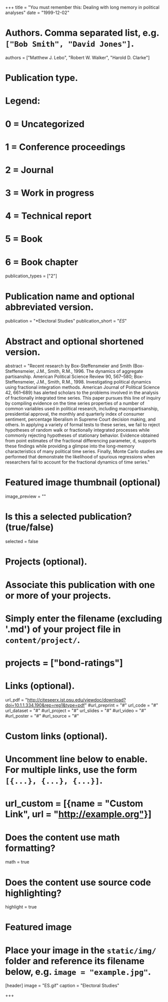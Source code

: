 +++
title = "You must remember this: Dealing with long memory in political analyses"
date = "1999-12-02"

# Authors. Comma separated list, e.g. `["Bob Smith", "David Jones"]`.
authors = ["Matthew J. Lebo", "Robert W. Walker", "Harold D. Clarke"]

# Publication type.
# Legend:
# 0 = Uncategorized
# 1 = Conference proceedings
# 2 = Journal
# 3 = Work in progress
# 4 = Technical report
# 5 = Book
# 6 = Book chapter
publication_types = ["2"]

# Publication name and optional abbreviated version.
publication = "*Electoral Studies"
publication_short = "*ES*"

# Abstract and optional shortened version.
abstract = "Recent research by Box-Steffensmeier and Smith (Box-Steffensmeier, J.M., Smith, R.M., 1996. The dynamics of aggregate partisanship. American Political Science Review 90, 567–580; Box-Steffensmeier, J.M., Smith, R.M., 1998. Investigating political dynamics using fractional integration methods. American Journal of Political Science 42, 661–689) has alerted scholars to the problems involved in the analysis of fractionally integrated time series. This paper pursues this line of inquiry by compiling evidence on the time series properties of a number of common variables used in political research, including macropartisanship, presidential approval, the monthly and quarterly index of consumer sentiment, percentage liberalism in Supreme Court decision making, and others. In applying a variety of formal tests to these series, we fail to reject hypotheses of random walk or fractionally integrated processes while commonly rejecting hypotheses of stationary behavior. Evidence obtained from point estimates of the fractional differencing parameter, d, supports these findings while providing a glimpse into the long-memory characteristics of many political time series. Finally, Monte Carlo studies are performed that demonstrate the likelihood of spurious regressions when researchers fail to account for the fractional dynamics of time series."

# Featured image thumbnail (optional)
image_preview = ""

# Is this a selected publication? (true/false)
selected = false

# Projects (optional).
#   Associate this publication with one or more of your projects.
#   Simply enter the filename (excluding '.md') of your project file in `content/project/`.
# projects = ["bond-ratings"]

# Links (optional).
url_pdf = "http://citeseerx.ist.psu.edu/viewdoc/download?doi=10.1.1.334.190&rep=rep1&type=pdf"
#url_preprint = "#"
url_code = "#"
url_dataset = "#"
#url_project = "#"
url_slides = "#"
#url_video = "#"
#url_poster = "#"
#url_source = "#"

# Custom links (optional).
#   Uncomment line below to enable. For multiple links, use the form `[{...}, {...}, {...}]`.
# url_custom = [{name = "Custom Link", url = "http://example.org"}]

# Does the content use math formatting?
math = true

# Does the content use source code highlighting?
highlight = true

# Featured image
# Place your image in the `static/img/` folder and reference its filename below, e.g. `image = "example.jpg"`.
[header]
image = "ES.gif"
caption = "Electoral Studies"

+++
